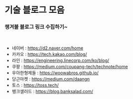 # 기술 블로그 모음

### 챙겨볼 블로그 링크 수집하기~

<br>

- 네이버 : https://d2.naver.com/home
- 카카오 : https://tech.kakao.com/blog/
- 라인 : https://engineering.linecorp.com/ko/blog/
- 쿠팡 : https://medium.com/coupang-tech/technote/home
- 우아한형제들 : https://woowabros.github.io/
- 당근마켓 : https://medium.com/daangn
- 토스 : https://toss.tech/
- 뱅크샐러드 : https://blog.banksalad.com/

